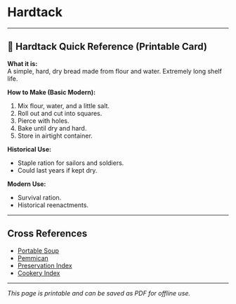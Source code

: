 # Hardtack

---

## 📜 Hardtack Quick Reference (Printable Card)

**What it is:**  
A simple, hard, dry bread made from flour and water. Extremely long shelf life.  

**How to Make (Basic Modern):**  
1. Mix flour, water, and a little salt.  
2. Roll out and cut into squares.  
3. Pierce with holes.  
4. Bake until dry and hard.  
5. Store in airtight container.  

**Historical Use:**  
- Staple ration for sailors and soldiers.  
- Could last years if kept dry.  

**Modern Use:**  
- Survival ration.  
- Historical reenactments.  

---

## Cross References  

- [Portable Soup](portable-soup.md)  
- [Pemmican](pemmican.md)  
- [Preservation Index](../../../preservation.md)  
- [Cookery Index](../../../cookery.md)  

---

*This page is printable and can be saved as PDF for offline use.*
